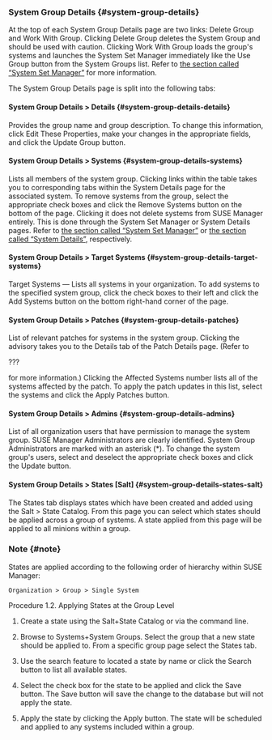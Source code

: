 ### System Group Details {#system-group-details}

At the top of each System Group Details page are two links: Delete Group and Work With Group. Clicking Delete Group deletes the System Group and should be used with caution. Clicking Work With Group loads the group&#039;s systems and launches the System Set Manager immediately like the Use Group button from the System Groups list. Refer to [the section called “System Set Manager”](../system_set_manager/README.md) for more information.

The System Group Details page is split into the following tabs:

#### System Group Details &gt; Details {#system-group-details-details}

Provides the group name and group description. To change this information, click Edit These Properties, make your changes in the appropriate fields, and click the Update Group button.

#### System Group Details &gt; Systems {#system-group-details-systems}

Lists all members of the system group. Clicking links within the table takes you to corresponding tabs within the System Details page for the associated system. To remove systems from the group, select the appropriate check boxes and click the Remove Systems button on the bottom of the page. Clicking it does not delete systems from SUSE Manager entirely. This is done through the System Set Manager or System Details pages. Refer to [the section called “System Set Manager”](../system_set_manager/README.md) or [the section called “System Details”](../system_details/README.md), respectively.

#### System Group Details &gt; Target Systems {#system-group-details-target-systems}

Target Systems — Lists all systems in your organization. To add systems to the specified system group, click the check boxes to their left and click the Add Systems button on the bottom right-hand corner of the page.

#### System Group Details &gt; Patches {#system-group-details-patches}

List of relevant patches for systems in the system group. Clicking the advisory takes you to the Details tab of the Patch Details page. (Refer to

???

for more information.) Clicking the Affected Systems number lists all of the systems affected by the patch. To apply the patch updates in this list, select the systems and click the Apply Patches button.

#### System Group Details &gt; Admins {#system-group-details-admins}

List of all organization users that have permission to manage the system group. SUSE Manager Administrators are clearly identified. System Group Administrators are marked with an asterisk (*). To change the system group&#039;s users, select and deselect the appropriate check boxes and click the Update button.

#### System Group Details &gt; States [Salt] {#system-group-details-states-salt}

The States tab displays states which have been created and added using the Salt &gt; State Catalog. From this page you can select which states should be applied across a group of systems. A state applied from this page will be applied to all minions within a group.

### Note {#note}

States are applied according to the following order of hierarchy within SUSE Manager:

```
Organization > Group > Single System
```

Procedure 1.2. Applying States at the Group Level

1.  Create a state using the Salt+State Catalog or via the command line.

2.  Browse to Systems+System Groups. Select the group that a new state should be applied to. From a specific group page select the States tab.

3.  Use the search feature to located a state by name or click the Search button to list all available states.

4.  Select the check box for the state to be applied and click the Save button. The Save button will save the change to the database but will not apply the state.

5.  Apply the state by clicking the Apply button. The state will be scheduled and applied to any systems included within a group.